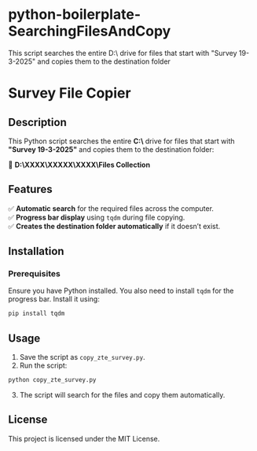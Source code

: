 # python-boilerplate-SearchingFilesAndCopy
This script searches the entire D:\ drive for files that start with "Survey 19-3-2025" and copies them to the destination folder
# Survey File Copier

## Description
This Python script searches the entire **C:\\** drive for files that start with **"Survey 19-3-2025"** and copies them to the destination folder:

📂 **D:\\XXXX\\XXXXX\\XXXX\\Files Collection**

## Features
✅ **Automatic search** for the required files across the computer.  
✅ **Progress bar display** using `tqdm` during file copying.  
✅ **Creates the destination folder automatically** if it doesn’t exist.  

## Installation
### Prerequisites
Ensure you have Python installed. You also need to install `tqdm` for the progress bar. Install it using:
```bash
pip install tqdm
```

## Usage
1. Save the script as `copy_zte_survey.py`.
2. Run the script:
```bash
python copy_zte_survey.py
```
3. The script will search for the files and copy them automatically.

## License
This project is licensed under the MIT License.

